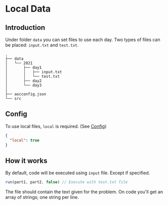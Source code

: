 # Local Data

## Introduction

Under folder `data` you can set files to use each day. Two types of files can be placed: `input.txt` and `test.txt`.

```
.
├── data
│   └── 2021
│       ├── day1
│       │   ├── input.txt
│       │   └── test.txt
│       ├── day2
│       └── day3
│
├── aocconfig.json
└── src
```

## Config

To use local files, `local` is required. (See [Config](/config/#local))

```json
{
  "local": true
}
```

## How it works

By default, code will be executed using `input` file. Except if specified.

```js
run(part1, part2, false) // Execute with test.txt file
```

The file should contain the text given for the problem. On code you'll get an array of strings; one string per line.
